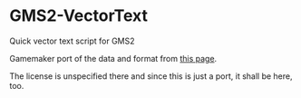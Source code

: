 # GMS2-VectorText
Quick vector text script for GMS2

Gamemaker port of the data and format from [this page](http://paulbourke.net/dataformats/hershey/).

The license is unspecified there and since this is just a port, it shall be here, too. 
